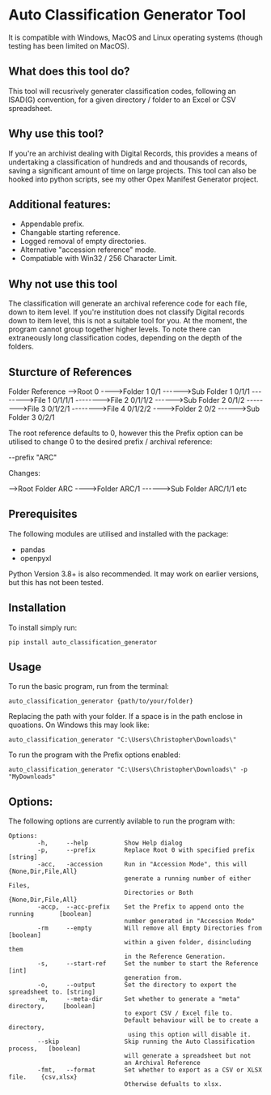 # Auto Classification Generator Tool


It is compatible with Windows, MacOS and Linux operating systems (though testing has been limited on MacOS).

## What does this tool do?

This tool will recusrively generater classification codes, following an ISAD(G) convention, for a given directory / folder to an Excel or CSV spreadsheet.

## Why use this tool?

If you're an archivist dealing with Digital Records, this provides a means of undertaking a classification of hundreds and and thousands of records, saving a significant amount of time on large projects. This tool can also be hooked into python scripts, see my other Opex Manifest Generator project.

## Additional features:

- Appendable prefix.
- Changable starting reference.
- Logged removal of empty directories.
- Alternative "accession reference" mode.
- Compatiable with Win32 / 256 Character Limit.

## Why not use this tool

The classification will generate an archival reference code for each file, down to item level. If you're institution does not classify Digital records down to item level, this is not a suitable tool for you. At the moment, the program cannot group together higher levels. To note there can extraneously long classification codes, depending on the depth of the folders.

## Sturcture of References

Folder                  Reference
-->Root                 0
---->Folder 1           0/1
------>Sub Folder 1     0/1/1
-------->File 1         0/1/1/1
-------->File 2         0/1/1/2
------>Sub Folder 2     0/1/2
-------->File 3         0/1/2/1
-------->File 4         0/1/2/2
---->Folder 2           0/2
------>Sub Folder 3     0/2/1

The root reference defaults to 0, however this the Prefix option can be utilised to change 0 to the desired prefix / archival reference: 

--prefix "ARC"

Changes:

-->Root Folder          ARC
---->Folder             ARC/1
------>Sub Folder       ARC/1/1
etc

## Prerequisites

The following modules are utilised and installed with the package:
- pandas
- openpyxl

Python Version 3.8+ is also recommended. It may work on earlier versions, but this has not been tested.

## Installation

To install simply run:

`pip install auto_classification_generator`

## Usage

To run the basic program, run from the terminal:

`auto_classification_generator {path/to/your/folder}`

Replacing the path with your folder. If a space is in the path enclose in quoations. On Windows this may look like:

`auto_classification_generator "C:\Users\Christopher\Downloads\"`

To run the program with the Prefix options enabled:

`auto_classification_generator "C:\Users\Christopher\Downloads\" -p "MyDownloads"`

## Options:

The following options are currently avilable to run the program with:

```
Options:
        -h,     --help          Show Help dialog                              
        -p,     --prefix        Replace Root 0 with specified prefix            [string]
        -acc,   -accession      Run in "Accession Mode", this will              {None,Dir,File,All}           
                                generate a running number of either Files, 
                                Directories or Both {None,Dir,File,All}
        -accp,  --acc-prefix    Set the Prefix to append onto the running       [boolean]
                                number generated in "Accession Mode"
        -rm     --empty         Will remove all Empty Directories from          [boolean]
                                within a given folder, disincluding them
                                in the Reference Generation.
        -s,     --start-ref     Set the number to start the Reference           [int] 
                                generation from.
        -o,     --output        Set the directory to export the spreadsheet to. [string]      
        -m,     --meta-dir      Set whether to generate a "meta" directory,     [boolean]
                                to export CSV / Excel file to.
                                Default behaviour will be to create a directory,
                                 using this option will disable it.      
        --skip                  Skip running the Auto Classification process,   [boolean]
                                will generate a spreadsheet but not
                                an Archival Reference
        -fmt,   --format        Set whether to export as a CSV or XLSX file.    {csv,xlsx}
                                Otherwise defualts to xlsx.
```